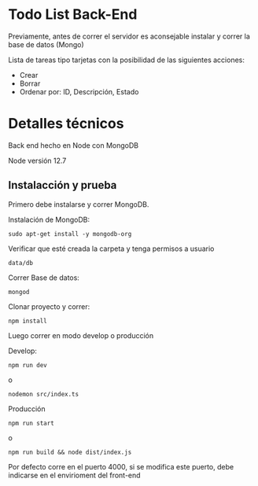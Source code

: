 # Todo List Back-End

Previamente, antes de correr el servidor es aconsejable instalar y correr la base de datos (Mongo)

Lista de tareas tipo tarjetas con la posibilidad de las siguientes acciones:

- Crear
- Borrar
- Ordenar por: ID, Descripción, Estado

# Detalles técnicos

Back end hecho en Node con MongoDB

Node versión 12.7 

## Instalacción y prueba

Primero debe instalarse y correr MongoDB.

Instalación de MongoDB:

`sudo apt-get install -y mongodb-org`

Verificar que esté creada la carpeta y tenga permisos a usuario

`data/db`

Correr Base de datos:

`mongod`

Clonar proyecto y correr:

`npm install`

Luego correr en modo develop o producción

Develop: 

`npm run dev`

o

`nodemon src/index.ts`

Producción

`npm run start`

o

`npm run build && node dist/index.js`


Por defecto corre en el puerto 4000, si se modifica este puerto, debe indicarse en el envirioment del front-end

